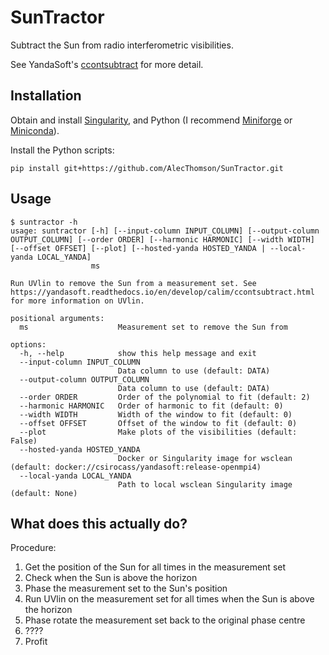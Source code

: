 # SunTractor
Subtract the Sun from radio interferometric visibilities.

See YandaSoft's [ccontsubtract](https://yandasoft.readthedocs.io/en/latest/calim/ccontsubtract.html) for more detail.

## Installation

Obtain and install [Singularity](https://docs.sylabs.io/guides/3.5/user-guide/index.html), and Python (I recommend [Miniforge](https://github.com/conda-forge/miniforge) or [Miniconda](https://docs.conda.io/en/latest/miniconda.html)).

Install the Python scripts:
```
pip install git+https://github.com/AlecThomson/SunTractor.git
```

## Usage

```
$ suntractor -h
usage: suntractor [-h] [--input-column INPUT_COLUMN] [--output-column OUTPUT_COLUMN] [--order ORDER] [--harmonic HARMONIC] [--width WIDTH] [--offset OFFSET] [--plot] [--hosted-yanda HOSTED_YANDA | --local-yanda LOCAL_YANDA]
                  ms

Run UVlin to remove the Sun from a measurement set. See https://yandasoft.readthedocs.io/en/develop/calim/ccontsubtract.html for more information on UVlin.

positional arguments:
  ms                    Measurement set to remove the Sun from

options:
  -h, --help            show this help message and exit
  --input-column INPUT_COLUMN
                        Data column to use (default: DATA)
  --output-column OUTPUT_COLUMN
                        Data column to use (default: DATA)
  --order ORDER         Order of the polynomial to fit (default: 2)
  --harmonic HARMONIC   Order of harmonic to fit (default: 0)
  --width WIDTH         Width of the window to fit (default: 0)
  --offset OFFSET       Offset of the window to fit (default: 0)
  --plot                Make plots of the visibilities (default: False)
  --hosted-yanda HOSTED_YANDA
                        Docker or Singularity image for wsclean (default: docker://csirocass/yandasoft:release-openmpi4)
  --local-yanda LOCAL_YANDA
                        Path to local wsclean Singularity image (default: None)
```

## What does this actually do?
Procedure:
1. Get the position of the Sun for all times in the measurement set
2. Check when the Sun is above the horizon
3. Phase the measurement set to the Sun's position
4. Run UVlin on the measurement set for all times when the Sun is above
   the horizon
5. Phase rotate the measurement set back to the original phase centre
6. ????
7. Profit
